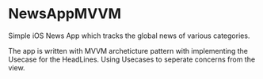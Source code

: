 # NewsAppMVVM

Simple iOS News App which tracks the global news of various categories.

The app is written with MVVM archeticture pattern with implementing the Usecase for the HeadLines.
Using Usecases to seperate concerns from the view. 
